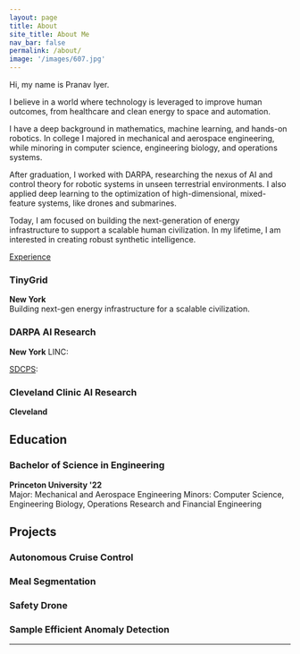 ```yaml
---
layout: page
title: About
site_title: About Me
nav_bar: false
permalink: /about/
image: '/images/607.jpg'
---
```


Hi, my name is Pranav Iyer.

I believe in a world where technology is leveraged to improve human outcomes, from healthcare and clean energy to space and automation.

I have a deep background in mathematics, machine learning, and hands-on robotics. In college I majored in mechanical and aerospace engineering, while minoring in computer science, engineering biology, and operations systems. 

After graduation, I worked with DARPA, researching the nexus of AI and control theory for robotic systems in unseen terrestrial environments. I also applied deep learning to the optimization of high-dimensional, mixed-feature systems, like drones and submarines.

Today, I am focused on building the next-generation of energy infrastructure to support a scalable human civilization. In my lifetime, I am interested in creating robust synthetic intelligence.

[Experience](../experience)

### TinyGrid
**New York**  
Building next-gen energy infrastructure for a scalable civilization.

### DARPA AI Research
**New York**
LINC:

[SDCPS](https://www.darpa.mil/program/symbiotic-design-for-cyber-physical-systems):

### Cleveland Clinic AI Research
**Cleveland**


## Education

### Bachelor of Science in Engineering
**Princeton University '22**  
Major: Mechanical and Aerospace Engineering
Minors: Computer Science, Engineering Biology, Operations Research and Financial Engineering

## Projects

### Autonomous Cruise Control

### Meal Segmentation

### Safety Drone

### Sample Efficient Anomaly Detection

<hr>